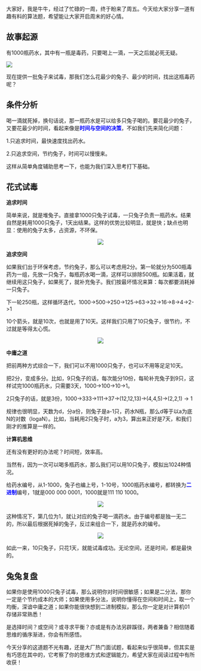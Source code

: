 大家好，我是牛牛，经过了忙碌的一周，终于盼来了周五。今天给大家分享一道有趣有料的算法题，希望能让大家开启周末的好心情。

## 故事起源

有1000瓶药水，其中有一瓶是毒药，只要喝上一滴，一天之后就必死无疑。

![](https://mmbiz.qpic.cn/mmbiz_gif/HQKXnkPzzdsHLtamVuAE1VjJ2Y82p4aYDJ5OHjcdEJBK3xFA5DNzU01TI4ic1TjtsAvffsibkuuetq904vLYbl7A/640?wx_fmt=gif&wxfrom=5&wx_lazy=1)

现在提供一批兔子来试毒，那我们怎么花最少的兔子、最少的时间，找出这瓶毒药呢？

## 条件分析

喝一滴就死掉，换句话说，那一瓶药水是可以给多只兔子喝的。要花最少的兔子，又要花最少的时间，看起来像是<b><font color=blue>时间与空间的决策</font></b>，不如我们先来简化问题：

1.只追求时间，最快速度找出药水。

2.只追求空间，节约兔子，时间可以慢慢来。

这样从简单角度辅助思考一下，也能为我们深入思考打下基础。

## 花式试毒

**追求时间**

简单来说，就是堆兔子。直接拿1000只兔子试毒，一只兔子负责一瓶药水。结果自然是耗用1000只兔子，1天出结果。这样的优势比较明显，就是快；缺点也明显：使用的兔子太多，占资源，不环保。
<center>

![](https://files.mdnice.com/user/13621/2a122555-7fd8-4e62-b02a-87db49a481ad.png)</center>

**追求空间**

如果我们出于环保考虑，节约兔子，那么可以考虑用2分。第一轮就分为500瓶毒药为一组，先放一只兔子，每瓶药水喝一滴，这样可以排除500瓶。如果活着，就继续用这只兔子，如果死了，就补充兔子。我们按最坏情况来算：每次都要消耗掉一只兔子。

下一轮250瓶，这样循环迭代，1000->500->250->125->63->32->16->8->4->2->1

10个箭头，就是10次，也就是用了10天。这样我们只用了10只兔子，很节约，不过就是等得太心慌。
<center>

![](https://files.mdnice.com/user/13621/f88cd9e6-a74b-4ed2-8df5-907913835ba1.png)</center>

**中庸之道**

把前两种方式综合一下，我们可以不用1000只兔子，也可以不用等足足10天。

把2分，变成多分。比如，9只兔子的话，每次能分10份，每轮补充兔子到9只，这样试完1000瓶药水，只需要3天，1000->100->10->1。

2只兔子的话，就是3份，1000->333->111->37->(12,12,13)->(4,4,5)->(2,2,1) -> 1

规律也很明显，天数为d，分a份，则兔子是a-1只，药水N瓶，那么d等于以a为底N的对数（logaN）。比如，当耗用2只兔子时，a为3，算出来正好是7天，和我们刚才的推算是一样的。

**计算机思维**

还有没有更好的办法呢？时间短，效率高。

当然有，因为一次可以喝多瓶药水，那么我们可以用10只兔子，模拟出1024种情况。

给药水编号，从1-1000，兔子也编上号，1-10号，1000瓶药水编号，都转换为<b><font color=blue>二进制</font></b>编号，1就是000 000 0001，1000就是111 110 1000。
<center>

![](https://files.mdnice.com/user/13621/f15a3245-fef4-4144-a949-9b69f75578ec.png)</center>

这种情况下，第几位为1，就让对应的兔子喝一滴药水。由于编号都是独一无二的，所以最后根据死掉的兔子，反过来组合一下，就是药水的编号。
<center>

![](https://files.mdnice.com/user/13621/8e898c13-ffc6-44b7-9ab9-aa1b54657a80.png)</center>

如此一来，10只兔子，只花1天，就能试毒成功。无论空间，还是时间，都是最快的。

## 兔兔复盘

如果你是使用1000只兔子试毒，那么说明你对时间很敏感；如果是二分法，那你一定是个节约成本的大师；如果使用多分法，说明你懂得在空间和时间上，取一个均衡，深谙中庸之道；如果你能很快想到二进制模拟，那么你一定是对计算机01存储非常熟悉！

是选择时间？或空间？或寻求平衡？亦或是有办法另辟蹊径，两者兼备？相信随着思维的循序渐进，你会有所感悟。

今天分享的这道题不光有趣，还是大厂热门面试题，看起来似乎很简单，但其实是有巧思在其中的，它考察了你的思维方式和逻辑能力，希望大家在阅读过程中有所收获！